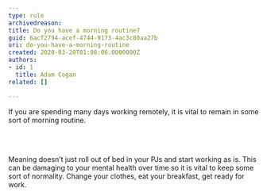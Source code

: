 ```yaml
---
type: rule
archivedreason: 
title: Do you have a morning routine?
guid: 6acf2794-acef-4744-9173-4ac3c80aa27b
uri: do-you-have-a-morning-routine
created: 2020-03-20T01:08:06.0000000Z
authors:
- id: 1
  title: Adam Cogan
related: []

---
```



<p class="ssw15-rteElement-P">If you are spending many days working remotely, it is vital to remain in some sort of morning routine.​<br></p>
<br><excerpt class='endintro'></excerpt><br>
<p class="ssw15-rteElement-P">​Meaning doesn’t just roll out of bed in your PJs and start working as is. This can be damaging to your mental health over time so it is vital to keep some sort of normality.&#160;​Change your clothes, eat your breakfast, get ready for work.<br></p>


